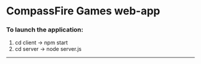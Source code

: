 # CompassFire Games web-app

### **To launch the application:**

1. cd client -> npm start
2. cd server -> node server.js

---
